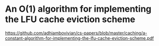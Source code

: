 An O(1) algorithm for implementing the LFU cache eviction scheme
=

https://github.com/adhiambovivian/cs-papers/blob/master/caching/a-constant-algorithm-for-implementing-the-lfu-cache-eviction-scheme.pdf


